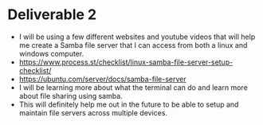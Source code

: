 # Deliverable 2
* I will be using a few different websites and youtube videos that will help me create a Samba file server that I can access from both a linux and windows computer.
* https://www.process.st/checklist/linux-samba-file-server-setup-checklist/
* https://ubuntu.com/server/docs/samba-file-server
* I will be learning more about what the terminal can do and learn more about file sharing using samba.
* This will definitely help me out in the future to be able to setup and maintain file servers across multiple devices.
